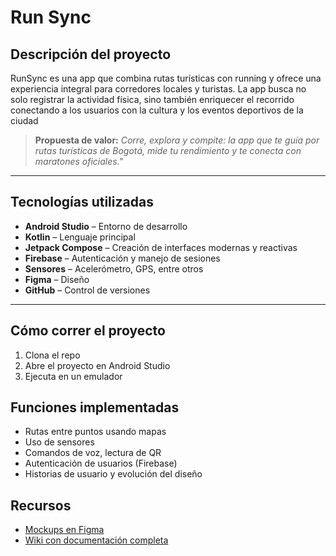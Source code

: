 # Run Sync

## Descripción del proyecto
RunSync es una app que combina rutas turísticas con running y ofrece una experiencia integral para corredores locales y turistas. La app busca no solo registrar la actividad física, sino también enriquecer el recorrido conectando a los usuarios con la cultura y los eventos deportivos de la ciudad


> **Propuesta de valor:**
*Corre, explora y compite: la app que te guía por rutas turísticas de Bogotá, mide tu rendimiento y te conecta con maratones oficiales."*

---

## Tecnologías utilizadas

- **Android Studio** – Entorno de desarrollo
- **Kotlin** – Lenguaje principal
- **Jetpack Compose** – Creación de interfaces modernas y reactivas
- **Firebase** – Autenticación y manejo de sesiones
- **Sensores** – Acelerómetro, GPS, entre otros
- **Figma** – Diseño 
- **GitHub** – Control de versiones

---

## Cómo correr el proyecto

1. Clona el repo
2. Abre el proyecto en Android Studio
3. Ejecuta en un emulador


## Funciones implementadas

- Rutas entre puntos usando mapas
- Uso de sensores 
- Comandos de voz, lectura de QR
- Autenticación de usuarios (Firebase)
- Historias de usuario y evolución del diseño

## Recursos

- [Mockups en Figma](https://www.figma.com/design/5vMlgMaUBRWbHSMg1HpJ5b/Mockups-Movil?node-id=0-1&p=f&t=DonUeKJ8c5juenhk-0)
- [Wiki con documentación completa](https://github.com/ICM2530/RunSync/wiki/Proyecto-2025-%E2%80%90-30)
